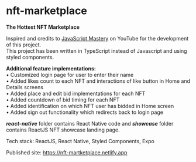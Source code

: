 # nft-marketplace

**The Hottest NFT Marketplace**

Inspired and credits to <a href="https://youtu.be/_ivIUCSOZ78">JavaScript Mastery</a> on YouTube for the development of this project. <br />
This project has been written in TypeScript instead of Javascript and using styled components.

**Additional feature implementations:** <br />
• Customized login page for user to enter their name <br />
• Added likes count to each NFT and interactions of like button in Home and Details screens <br />
• Added place and edit bid implementations for each NFT <br />
• Added countdown of bid timing for each NFT <br />
• Added identification on which NFT user has bidded in Home screen <br />
• Added sign out functionality which redirects back to login page <br />

_**react-native**_ folder contains React Native code and _**showcase**_ folder contains ReactJS NFT showcase landing page.

Tech stack: ReactJS, React Native, Styled Components, Expo

Published site: https://nft-martketplace.netlify.app
